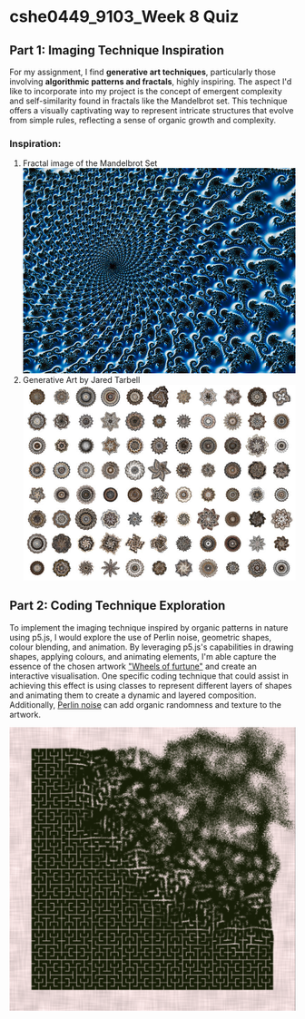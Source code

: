 # cshe0449_9103_Week 8 Quiz 

## Part 1: Imaging Technique Inspiration

For my assignment, I find **generative art techniques**, particularly those involving **algorithmic patterns and fractals**, highly inspiring. The aspect I'd like to incorporate into my project is the concept of emergent complexity and self-similarity found in fractals like the Mandelbrot set. This technique offers a visually captivating way to represent intricate structures that evolve from simple rules, reflecting a sense of organic growth and complexity.

### Inspiration:
1. Fractal image of the Mandelbrot Set
![Fractal image of the Mandelbrot Set ](readmeImages/Fractal_image_of_the_Mandelbrot_Set.jpeg)
2. Generative Art by Jared Tarbell
![Sand Dollar art work](readmeImages/sandDollarPRN.jpeg)
## Part 2: Coding Technique Exploration

To implement the imaging technique inspired by organic patterns in nature using p5.js, I would explore the use of Perlin noise, geometric shapes, colour blending, and animation. By leveraging p5.js's capabilities in drawing shapes, applying colours, and animating elements, I'm able capture the essence of the chosen artwork ["Wheels of furtune"](https://canvas.sydney.edu.au/courses/56592/files/35576064/preview) and create an interactive visualisation. One specific coding technique that could assist in achieving this effect is using classes to represent different layers of shapes and animating them to create a dynamic and layered composition. Additionally, [Perlin noise](https://openprocessing.org/sketch/2174234) can add organic randomness and texture to the artwork. 


![Sand Dollar art work](readmeImages/perlin_noise.jpg)